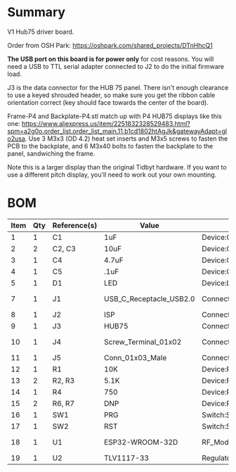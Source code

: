 # Summary
V1 Hub75 driver board.

Order from OSH Park: https://oshpark.com/shared_projects/DTnHhcQ1

**The USB port on this board is for power only** for cost reasons. You will need a USB to TTL serial
adapter connected to J2 to do the initial firmware load.

J3 is the data connector for the HUB 75 panel. There isn't enough clearance to use a keyed shrouded header,
so make sure you get the ribbon cable orientation correct (key should face towards the center of the board).

Frame-P4 and Backplate-P4.stl match up with P4 HUB75 displays like 
this one: https://www.aliexpress.us/item/2251832328529483.html?spm=a2g0o.order_list.order_list_main.11.b1cd1802htAgJk&gatewayAdapt=glo2usa.
Use 3 M3x3 (OD 4.2) heat set inserts and M3x5 screws to fasten the PCB to the backplate,
and 6 M3x40 bolts to fasten the backplate to the panel, sandwiching the frame.

Note this is a larger display than the original Tidbyt hardware. If you want to
use a different pitch display, you'll need to work out your own mounting.

# BOM
|Item |Qty  |Reference(s)  |Value   |LibPart|Footprint|Comments     |
|-----|-----|--------------|--------|-------|---------|-------------|
|1|1|C1|1uF|Device:C|Capacitor\_SMD:C\_0805\_2012Metric\_Pad1.18x1.45mm\_HandSolder||
|2|2|C2, C3|10uF|Device:C|Capacitor\_SMD:C\_0805\_2012Metric\_Pad1.18x1.45mm\_HandSolder||
|3|1|C4|4.7uF|Device:C|Capacitor\_SMD:C\_0805\_2012Metric\_Pad1.18x1.45mm\_HandSolder||
|4|1|C5|.1uF|Device:C|Capacitor\_SMD:C\_0805\_2012Metric\_Pad1.18x1.45mm\_HandSolder||
|5|1|D1|LED|Device:LED|LED\_SMD:LED\_0603\_1608Metric|DNP|
|7|1|J1|USB\_C\_Receptacle\_USB2.0|Connector:USB\_C\_Receptacle\_USB2.0|Connector\_TH\_Local:USB\_C\_2.0\_Vertical|https://www.aliexpress.us/item/3256803989627803.html?spm=a2g0o.order_list.order_list_main.10.35971802Oiyejk&gatewayAdapt=glo2usa|
|8|1|J2|ISP|Connector\_Generic:Conn\_02x03\_Odd\_Even|Connector\_PinHeader\_2.54mm:PinHeader\_2x03\_P2.54mm\_Vertical|ISP header|
|9|1|J3|HUB75|Connector\_Generic:Conn\_02x08\_Odd\_Even|Connector\_PinSocket\_2.54mm:PinSocket\_2x08\_P2.54mm\_Vertical|Hub75 data connector|
|10|1|J4|Screw\_Terminal\_01x02|Connector:Screw\_Terminal\_01x02|TerminalBlock\_TE-Connectivity:TerminalBlock\_TE\_282834-2\_1x02\_P2.54mm\_Horizontal|Hub75 power connector|
|11|1|J5|Conn\_01x03\_Male|Connector:Conn\_01x03\_Male|Connector\_JST:JST\_PH\_B3B-PH-K\_1x03\_P2.00mm\_Vertical|DNP, for future use|
|12|1|R1|10K|Device:R|Resistor\_SMD:R\_0603\_1608Metric||
|13|2|R2, R3|5.1K|Device:R|Resistor\_SMD:R\_0603\_1608Metric||
|14|1|R4|750|Device:R|Resistor\_SMD:R\_0603\_1608Metric|DNP|
|15|2|R6, R7|DNP|Device:R|Resistor\_SMD:R\_0603\_1608Metric||
|16|1|SW1|PRG|Switch:SW\_Push|Button\_Switch\_SMD\_Local:ESWITCH\_TL3302G|DNP|
|17|1|SW2|RST|Switch:SW\_Push|Button\_Switch\_SMD\_Local:ESWITCH\_TL3302G|DNP|
|18|1|U1|ESP32-WROOM-32D|RF\_Module:ESP32-WROOM-32D|RF\_Module:ESP32-WROOM-32|https://www.espressif.com/sites/default/files/documentation/esp32-wroom-32d_esp32-wroom-32u_datasheet_en.pdf, use D or later revision and 8MB flash|
|19|1|U2|TLV1117-33|Regulator\_Linear:TLV1117-33|Package\_TO\_SOT\_SMD:SOT-223-3\_TabPin2|http://www.ti.com/lit/ds/symlink/tlv1117.pdf|

